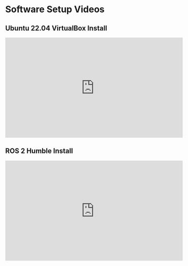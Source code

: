 # Software Setup Videos

## Ubuntu 22.04 VirtualBox Install

<iframe width="560" height="315" src="https://www.youtube.com/embed/_T8p4ZprJkQ?si=ni1KZZoCS4CRzcx4" title="YouTube video player" frameborder="0" allow="accelerometer; autoplay; clipboard-write; encrypted-media; gyroscope; picture-in-picture; web-share" referrerpolicy="strict-origin-when-cross-origin" allowfullscreen></iframe>

## ROS 2 Humble Install

<iframe width="560" height="315" src="https://www.youtube.com/embed/tvToTLZQkZI?si=97aXUDweP7OQRK9T" title="YouTube video player" frameborder="0" allow="accelerometer; autoplay; clipboard-write; encrypted-media; gyroscope; picture-in-picture; web-share" referrerpolicy="strict-origin-when-cross-origin" allowfullscreen></iframe>
